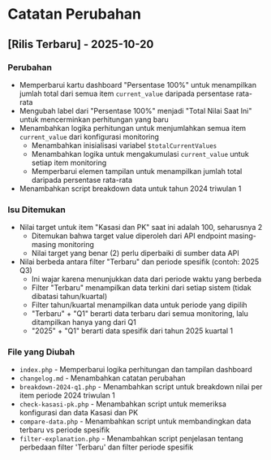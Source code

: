 # Catatan Perubahan

## [Rilis Terbaru] - 2025-10-20

### Perubahan
- Memperbarui kartu dashboard "Persentase 100%" untuk menampilkan jumlah total dari semua item `current_value` daripada persentase rata-rata
- Mengubah label dari "Persentase 100%" menjadi "Total Nilai Saat Ini" untuk mencerminkan perhitungan yang baru
- Menambahkan logika perhitungan untuk menjumlahkan semua item `current_value` dari konfigurasi monitoring
  - Menambahkan inisialisasi variabel `$totalCurrentValues`
  - Menambahkan logika untuk mengakumulasi `current_value` untuk setiap item monitoring
  - Memperbarui elemen tampilan untuk menampilkan jumlah total daripada persentase rata-rata
- Menambahkan script breakdown data untuk tahun 2024 triwulan 1

### Isu Ditemukan
- Nilai target untuk item "Kasasi dan PK" saat ini adalah 100, seharusnya 2
  - Ditemukan bahwa target value diperoleh dari API endpoint masing-masing monitoring
  - Nilai target yang benar (2) perlu diperbaiki di sumber data API
- Nilai berbeda antara filter "Terbaru" dan periode spesifik (contoh: 2025 Q3)
  - Ini wajar karena menunjukkan data dari periode waktu yang berbeda
  - Filter "Terbaru" menampilkan data terkini dari setiap sistem (tidak dibatasi tahun/kuartal)
  - Filter tahun/kuartal menampilkan data untuk periode yang dipilih
  - "Terbaru" + "Q1" berarti data terbaru dari semua monitoring, lalu ditampilkan hanya yang dari Q1
  - "2025" + "Q1" berarti data spesifik dari tahun 2025 kuartal 1

### File yang Diubah
- `index.php` - Memperbarui logika perhitungan dan tampilan dashboard
- `changelog.md` - Menambahkan catatan perubahan
- `breakdown-2024-q1.php` - Menambahkan script untuk breakdown nilai per item periode 2024 triwulan 1
- `check-kasasi-pk.php` - Menambahkan script untuk memeriksa konfigurasi dan data Kasasi dan PK
- `compare-data.php` - Menambahkan script untuk membandingkan data terbaru vs periode spesifik
- `filter-explanation.php` - Menambahkan script penjelasan tentang perbedaan filter 'Terbaru' dan filter periode spesifik